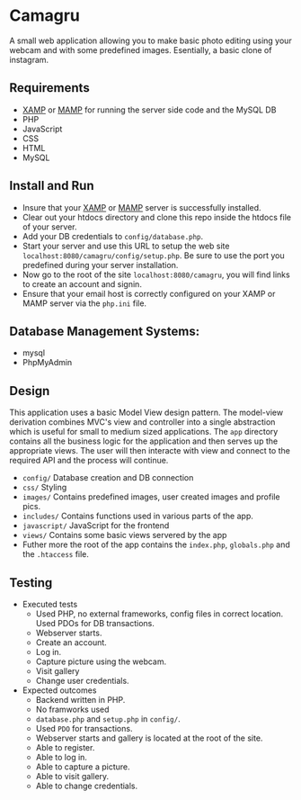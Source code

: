 # Camagru

A small web application allowing you to make basic photo editing using your webcam and with some predefined images.
Esentially, a basic clone of instagram.

## Requirements

- [XAMP](https://www.apachefriends.org/download.html) or [MAMP](https://bitnami.com/stacks/infrastructure) for running the server side code and the MySQL DB 
- PHP
- JavaScript
- CSS
- HTML
- MySQL

## Install and Run 

- Insure that your [XAMP](https://www.apachefriends.org/download.html) or [MAMP](https://bitnami.com/stacks/infrastructure) server is successfully installed.
- Clear out your htdocs directory and clone this repo inside the htdocs file of your server.
- Add your DB credentials to `config/database.php`.
- Start your server and use this URL to setup the web site `localhost:8080/camagru/config/setup.php`. Be sure to use the port you predefined during your server installation.
- Now go to the root of the site `localhost:8080/camagru`, you will find links to create an account and signin.
- Ensure that your email host is correctly configured on your XAMP or MAMP server via the `php.ini` file.

## Database Management Systems:
- mysql
- PhpMyAdmin

## Design
This application uses a basic Model View design pattern. The model-view derivation combines MVC's view and controller into a single abstraction which is useful for small to medium sized applications. The `app` directory contains all the business logic for the application and then serves up the appropriate views. The user will then interacte with view and connect to the required API and the process will continue.
- `config/` Database creation and DB connection
- `css/` Styling
- `images/` Contains predefined images, user created images and profile pics.
- `includes/` Contains functions used in various parts of the app.
- `javascript/` JavaScript for the frontend
- `views/` Contains some basic views servered by the app
- Futher more the root of the app contains the `index.php`, `globals.php` and the `.htaccess` file. 

## Testing
- Executed tests
  - Used PHP, no external frameworks, config files in correct location. Used PDOs for DB transactions.
  - Webserver starts.
  - Create an account.
  - Log in.
  - Capture picture using the webcam.
  - Visit gallery
  - Change user credentials.
- Expected outcomes
  - Backend written in PHP.
  - No framworks used
  - `database.php` and `setup.php` in `config/`.
  - Used `PDO` for transactions.
  - Webserver starts and gallery is located at the root of the site.
  - Able to register.
  - Able to log in.
  - Able to capture a picture.
  - Able to visit gallery.
  - Able to change credentials.
